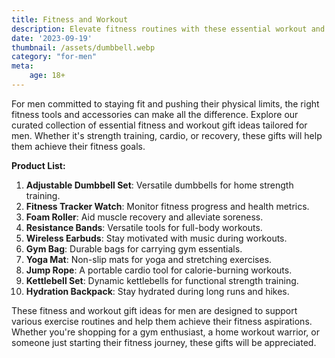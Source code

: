 ```yaml
---
title: Fitness and Workout
description: Elevate fitness routines with these essential workout and fitness gift ideas for men.
date: '2023-09-19'
thumbnail: /assets/dumbbell.webp
category: "for-men"
meta:
    age: 18+
---
```

For men committed to staying fit and pushing their physical limits, the right fitness tools and accessories can make all the difference. Explore our curated collection of essential fitness and workout gift ideas tailored for men. Whether it's strength training, cardio, or recovery, these gifts will help them achieve their fitness goals.

**Product List:**
1. **Adjustable Dumbbell Set**: Versatile dumbbells for home strength training.
2. **Fitness Tracker Watch**: Monitor fitness progress and health metrics.
3. **Foam Roller**: Aid muscle recovery and alleviate soreness.
4. **Resistance Bands**: Versatile tools for full-body workouts.
5. **Wireless Earbuds**: Stay motivated with music during workouts.
6. **Gym Bag**: Durable bags for carrying gym essentials.
7. **Yoga Mat**: Non-slip mats for yoga and stretching exercises.
8. **Jump Rope**: A portable cardio tool for calorie-burning workouts.
9. **Kettlebell Set**: Dynamic kettlebells for functional strength training.
10. **Hydration Backpack**: Stay hydrated during long runs and hikes.

These fitness and workout gift ideas for men are designed to support various exercise routines and help them achieve their fitness aspirations. Whether you're shopping for a gym enthusiast, a home workout warrior, or someone just starting their fitness journey, these gifts will be appreciated.
